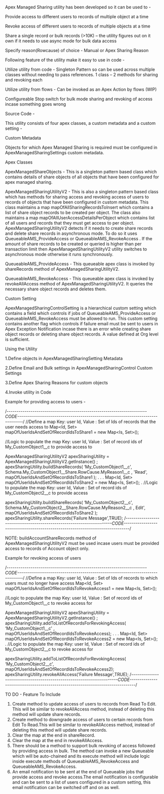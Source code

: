Apex Managed Sharing utility has been developed so it can be used to -

  Provide access to different users to records of multiple object at a time

  Revoke access of different users to records of multiple objects at a time

  Share a single record or bulk records (>10K) – the utility figures out on it own if it needs to use async mode for bulk data access

  Specify reason(Rowcause) of choice - Manual or Apex Sharing Reason

Following feature of the utility make it easy to use in code -

  Utilize utility from code - Singleton Pattern so can be used across multiple classes without needing to pass references. 1 class – 2 methods for sharing and revoking each

  Utilize utility from flows - Can be invoked as an Apex Action by flows (WIP)

  Configureable Stop switch for bulk mode sharing and revoking of access incase something goes wrong

Source Code - 

  This utility consists of four apex classes, a custom metadata and a custom setting - 

Custom Metadata

  Objects for which Apex Managed Sharing is required must be configured in ApexManagedSharingSettings custom metadata.

Apex Classes

  ApexManagedShareObjects - This is a singleton pattern based class which contains details of share objects of all objects that have been configured for apex managed sharing.

  ApexManagedSharingUtilityV2 - This is also a singleton pattern based class which has methods for sharing access and revoking access of users to records of objects that have been configured in custom metadata. This class maintains a map mapOfAllSharingRecordsToInsert which contains a list of share object records to be created per object. The class also maintains a map mapOfAllUserAccessDetailsPerObject which contains  list of all users and records that they must get access to per object. ApexManagedSharingUtilityV2 detects if it needs to create share records and delete share records in asynchronous mode. To do so it uses QueueableAMS_ProvideAccess or QueueableAMS_RevokeAccess .  If the amount of share records to be created or queried is higher than per transaction limit then ApexManagedSharingUtilityV2  utility switches to asynchronous mode otherwise it runs synchronously.

  QueueableAMS_ProvideAccess - This queueable apex class is invoked  by shareRecords method of ApexManagedSharingUtilityV2. 

  QueueableAMS_RevokeAccess - This queueable apex class is invoked  by revokeAllAccess method of ApexManagedSharingUtilityV2. It queries the necessary share object records and deletes them.


Custom Setting

ApexManagedSharingControlSetting is a hierarchical custom setting which contains a field which controls if jobs of QueueableAMS_ProvideAccess  or QueueableAMS_RevokeAccess must be allowed to run. This custom setting contains another flag which controls if failure email must be sent to users in Apex Exception Notification incase there is an error while creating share object records or deleting share object records. A value defined at Org level is sufficient.


Using the Utility

1.Define objects in ApexManagedSharingSetting Metadata

2.Define Email and Bulk settings in ApexManagedSharingControl Custom Settings

3.Define Apex Sharing Reasons for custom objects

4.Invoke utility in Code

Example for providing access to users -

/*-----------------------------------------------------------------------CODE--------------------------------------------------------------------------------*/
//Define a map Key: user Id, Value : Set of Ids of records that the user needs access to
Map<Id, Set<Id>> mapOfUserIdsAndSetOfRecordIdsToShare1 = new Map<Is, Set<Id>>();

//Logic to populate the map Key: user Id, Value : Set of record ids of My_CustomObject1__c to provide access to

ApexManagedSharingUtilityV2 apexSharingUtility = ApexManagedSharingUtilityV2.getInstance() ;
apexSharingUtility.buildShareRecords( ‘My_CustomObject1__c', Schema.My_CustomObject1__Share.RowCause.MyReason1__c , 'Read', mapOfUserIdsAndSetOfRecordIdsToShare1 );
.
.
.
Map<Id, Set<Id>> mapOfUserIdsAndSetOfRecordIdsToShare2 = new Map<Is, Set<Id>>();
. //Logic to populate the map Key: user Id, Value : Set of record ids of My_CustomObject2__c to provide access

apexSharingUtility.buildShareRecords( ‘My_CustomObject2__c', Schema.My_CustomObject2__Share.RowCause.MyReason2__c , Edit', mapOfUserIdsAndSetOfRecordIdsToShare2 );
apexSharingUtility.shareRecords('Failure Message',TRUE);
/*-----------------------------------------------------------------------CODE--------------------------------------------------------------------------------*/

NOTE:  buildAccountShareRecords method of ApexManagedSharingUtilityV2 must be used incase users must be provided access to records of Account object only.

Example for revoking access of users

/*-----------------------------------------------------------------------CODE--------------------------------------------------------------------------------*/
//Define a map Key: user Id, Value : Set of Ids of records to which users must no longer have access
Map<Id, Set<Id>> mapOfUserIdsAndSetOfRecordIdsToRevokeAccess1 = new Map<Is, Set<Id>>();

//Logic to populate the map Key: user Id, Value : Set of record ids of My_CustomObject1__c to revoke access for

ApexManagedSharingUtilityV2 apexSharingUtility = ApexManagedSharingUtilityV2.getInstance() ;
apexSharingUtility.addToListOfRecordsForRevokingAccess( ‘My_CustomObject1__c' , mapOfUserIdsAndSetOfRecordIdsToRevokeAccess);
.
.
.
Map<Id, Set<Id>> mapOfUserIdsAndSetOfRecordIdsToRevokeAccess2 = new Map<Is, Set<Id>>();
. //Logic to populate the map Key: user Id, Value : Set of record ids of My_CustomObject2__c to revoke access for

apexSharingUtility.addToListOfRecordsForRevokingAccess( ‘My_CustomObject2__c', mapOfUserIdsAndSetOfRecordIdsToRevokeAccess2);
apexSharingUtility.revokeAllAccess('Failure Message',TRUE);
/*-----------------------------------------------------------------------CODE--------------------------------------------------------------------------------*/

TO DO - Feature To Include 
1. Create method to update access of users to records from Read To Edit. This will be similar to revokeAllAccess method, instead of deleting this method will update share records.
2. Create method to downgrade access of users to certain records from Edit To Read.This will be similar to revokeAllAccess method, instead of deleting this method will update share records.
3. Clear the map at the end in shareRecord.
4. Clear the map at the end in revokeAllAccess.
5. There should be a method to support bulk revoking of access followed by providing access in bulk. The method can invoke a new Queueable which will be auto-chained and its execute method will include logic inside execute methods of QueueableAMS_RevokeAccess and QueueableAMS_RevokeAccess.
6. An email notification to be sent at the end of Queueable jobs that provide access and revoke access.The email notification is configurable and can be sent to a list of users configured in a custom setting, this email notification can be switched off and on as well.
